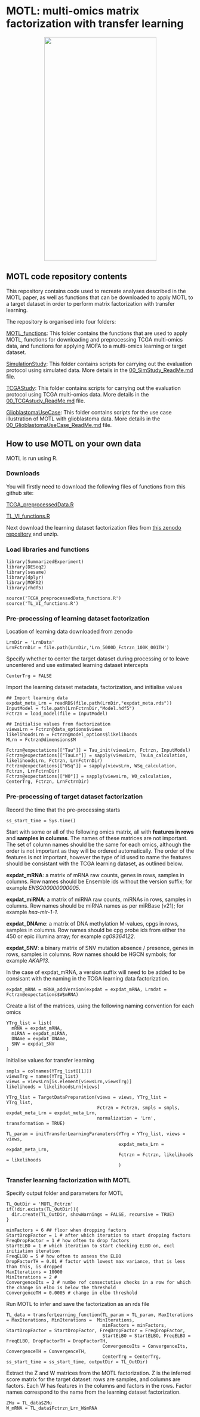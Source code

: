 # MOTL: multi-omics matrix factorization with transfer learning

<p align="center">
<img src="images/MOTL_Schema.png" width="300" height="600"> 
</p>

## MOTL code repository contents

This repository contains code used to recreate analyses described in the MOTL paper, as well as functions that can be downloaded to apply MOTL to a target dataset in order to perform matrix factorization with transfer learning.

The repository is organised into four folders:

[MOTL_functions](https://github.com/david-hirst/MOTL/tree/main/MOTL_functions): This folder contains the functions that are used to apply MOTL, functions for downloading and preprocessing TCGA multi-omics data, and functions for applying MOFA to a multi-omics learning or target dataset.

[SimulationStudy](https://github.com/david-hirst/MOTL/tree/main/SimulationStudy): This folder contains scripts for carrying out the evaluation protocol using simulated data. More details in the [00_SimStudy_ReadMe.md](https://github.com/david-hirst/MOTL/blob/main/SimulationStudy/00_SimStudy_ReadMe.md) file.

[TCGAStudy](https://github.com/david-hirst/MOTL/tree/main/TCGAStudy): This folder contains scripts for carrying out the evaluation protocol using TCGA multi-omics data. More details in the [00_TCGAstudy_ReadMe.md](https://github.com/david-hirst/MOTL/blob/main/TCGAStudy/00_TCGAstudy_ReadMe.md) file.

[GlioblastomaUseCase](https://github.com/david-hirst/MOTL/tree/main/GlioblastomaUseCase): This folder contains scripts for the use case illustration of MOTL with glioblastoma data. More details in the [00_GlioblastomaUseCase_ReadMe.md](https://github.com/david-hirst/MOTL/blob/main/GlioblastomaUseCase/00_GlioblastomaUseCase_ReadMe.md) file.

## How to use MOTL on your own data 

MOTL is run using R. 

### Downloads
You will firstly need to download the following files of functions from this github site:

[TCGA_preprocessedData.R](https://github.com/david-hirst/MOTL/blob/main/MOTL_functions/TCGA_preprocessedData_functions.R)

[TL_VI_functions.R](https://github.com/david-hirst/MOTL/blob/main/MOTL_functions/TL_VI_functions.R)

Next download the learning dataset factorization files from [this zenodo repository](https://zenodo.org/records/10848217) and unzip.

### Load libraries and functions
```
library(SummarizedExperiment)
library(DESeq2)
library(sesame)
library(dplyr)
library(MOFA2)
library(rhdf5)

source('TCGA_preprocessedData_functions.R')
source('TL_VI_functions.R')
```
### Pre-processing of learning dataset factorization
Location of learning data downloaded from zenodo
```
LrnDir = 'LrnData'
LrnFctrnDir = file.path(LrnDir,'Lrn_5000D_Fctrzn_100K_001TH')
```
Specify whether to center the target dataset during processing or to leave uncentered and use estimated learning dataset intercepts
```
CenterTrg = FALSE
```
Import the learning dataset metadata, factorization, and initialise values
```
## Import learning data
expdat_meta_Lrn = readRDS(file.path(LrnDir,"expdat_meta.rds"))
InputModel = file.path(LrnFctrnDir,"Model.hdf5")
Fctrzn = load_model(file = InputModel)

## Initialise values from factorization
viewsLrn = Fctrzn@data_options$views
likelihoodsLrn = Fctrzn@model_options$likelihoods
MLrn = Fctrzn@dimensions$M

Fctrzn@expectations[["Tau"]] = Tau_init(viewsLrn, Fctrzn, InputModel)
Fctrzn@expectations[["TauLn"]] = sapply(viewsLrn, TauLn_calculation, likelihoodsLrn, Fctrzn, LrnFctrnDir)
Fctrzn@expectations[["WSq"]] = sapply(viewsLrn, WSq_calculation, Fctrzn, LrnFctrnDir)
Fctrzn@expectations[["W0"]] = sapply(viewsLrn, W0_calculation, CenterTrg, Fctrzn, LrnFctrnDir)
```
### Pre-processing of target dataset factorization
Record the time that the pre-processing starts
```
ss_start_time = Sys.time()
```

Start with some or all of the following omics matrix, all with **features in rows** and **samples in columns**. The names of these matrices are not important. The set of column names should be the same for each omics, although the order is not important as they will be ordered automatically. The order of the features is not important, however the type of id used to name the features should be consistant with the TCGA learning dataset, as outlined below.

**expdat_mRNA**: a matrix of mRNA raw counts, genes in rows, samples in columns. Row names should be Ensemble ids without the version suffix; for example *ENSG00000000005*.

**expdat_miRNA**: a matrix of miRNA raw counts, miRNAs in rows, samples in columns. Row names should be miRNA names as per miRBase (v21); for example *hsa-mir-1-1*.

**expdat_DNAme**: a matrix of DNA methylation M-values, cpgs in rows, samples in columns. Row names should be cpg probe ids from either the 450 or epic illumina array; for example *cg09364122*.

**expdat_SNV**: a binary matrix of SNV mutation absence / presence, genes in rows, samples in columns. Row names should be HGCN symbols; for example *AKAP13*.

In the case of expdat_mRNA, a version suffix will need to be added to be consisant with the naming in the TCGA learning data factorization.
```
expdat_mRNA = mRNA_addVersion(expdat = expdat_mRNA, Lrndat = Fctrzn@expectations$W$mRNA)
```

Create a list of the matrices, using the following naming convention for each omics
```
YTrg_list = list(
  mRNA = expdat_mRNA,
  miRNA = expdat_miRNA,
  DNAme = expdat_DNAme,
  SNV = expdat_SNV
)
```
Initialise values for transfer learning
```
smpls = colnames(YTrg_list[[1]])
viewsTrg = names(YTrg_list)
views = viewsLrn[is.element(viewsLrn,viewsTrg)]
likelihoods = likelihoodsLrn[views]

YTrg_list = TargetDataPreparation(views = views, YTrg_list = YTrg_list, 
                                  Fctrzn = Fctrzn, smpls = smpls, expdat_meta_Lrn = expdat_meta_Lrn,
                                  normalization = 'Lrn', transformation = TRUE)

TL_param = initTransferLearningParamaters(YTrg = YTrg_list, views = views, 
                                          expdat_meta_Lrn = expdat_meta_Lrn, 
                                          Fctrzn = Fctrzn, likelihoods = likelihoods
                                          )
```

### Transfer learning factorization with MOTL

Specify output folder and parameters for MOTL
```
TL_OutDir = 'MOTL_Fctrzn'
if(!dir.exists(TL_OutDir)){
  dir.create(TL_OutDir, showWarnings = FALSE, recursive = TRUE)
}

minFactors = 6 ## floor when dropping factors
StartDropFactor = 1 # after which iteration to start dropping factors
FreqDropFactor = 1 # how often to drop factors
StartELBO = 1 # which iteration to start checking ELBO on, excl initiation iteration
FreqELBO = 5 # how often to assess the ELBO
DropFactorTH = 0.01 # factor with lowest max variance, that is less than this, is dropped
MaxIterations = 10000
MinIterations = 2 # 
ConvergenceIts = 2 # numbe rof consectutive checks in a row for which the change in elbo is below the threshold
ConvergenceTH = 0.0005 # change in elbo threshold
```
Run MOTL to infer and save the factorization as an rds file
```
TL_data = transferLearning_function(TL_param = TL_param, MaxIterations = MaxIterations, MinIterations =  MinIterations, 
                                    minFactors = minFactors, StartDropFactor = StartDropFactor, FreqDropFactor = FreqDropFactor, 
                                    StartELBO = StartELBO, FreqELBO = FreqELBO, DropFactorTH = DropFactorTH, 
                                    ConvergenceIts = ConvergenceIts, ConvergenceTH = ConvergenceTH, 
                                    CenterTrg = CenterTrg, ss_start_time = ss_start_time, outputDir = TL_OutDir)
```
Extract the Z and W matrices from the MOTL factorization. Z is the inferred score matrix for the target dataset: rows are samples, and columns are factors. Each W has features in the columns and factors in the rows. Factor names correspond to the name from the learning dataset factorization.
```
ZMu = TL_data$ZMu
W_mRNA = TL_data$Fctrzn_Lrn_W$mRNA
```




